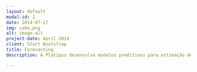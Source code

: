 ```yaml
---
layout: default
modal-id: 2
date: 2014-07-17
img: cake.png
alt: image-alt
project-date: April 2014
client: Start Bootstrap
title: Forecasting
description: A Platipus desenvolve modelos preditivos para estimação de contingência futura e custos esperados, possibilitando provisões mais acuradas.

---
```

